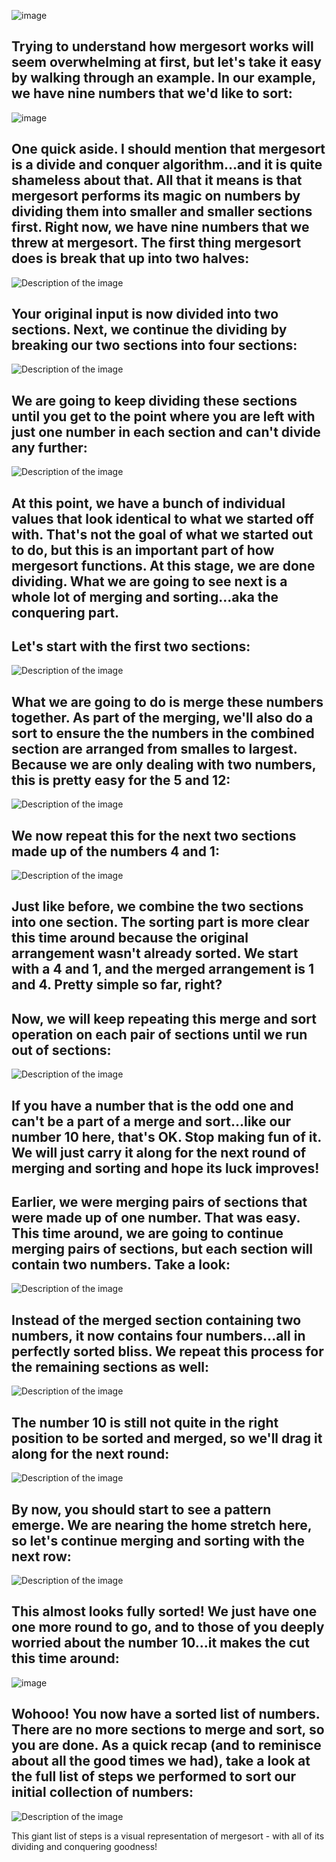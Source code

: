 

![image](https://github.com/user-attachments/assets/39ea1835-80da-4ae1-9e9d-a5c677556891)

## Trying to understand how mergesort works will seem overwhelming at first, but let's take it easy by walking through an example. In our example, we have nine numbers that we'd like to sort:

 ![image](https://github.com/user-attachments/assets/03fbbef6-1aff-4214-ba7e-ea97967fdc57)


 

## One quick aside. I should mention that mergesort is a divide and conquer algorithm...and it is quite shameless about that. All that it means is that mergesort performs its magic on numbers by dividing them into smaller and smaller sections first. Right now, we have nine numbers that we threw at mergesort. The first thing mergesort does is break that up into two halves:

 
<img src="https://github.com/user-attachments/assets/40940c0c-0f2e-49c8-bb7d-87ba4c58b4f9" alt="Description of the image" >



 

## Your original input is now divided into two sections. Next, we continue the dividing by breaking our two sections into four sections:

 
<img src="https://github.com/user-attachments/assets/ba861938-dda1-4344-90db-f2357854ee1c" alt="Description of the image"  height="">



 

## We are going to keep dividing these sections until you get to the point where you are left with just one number in each section and can't divide any further:

<img src="https://github.com/user-attachments/assets/36163c5f-cf27-4134-9470-0b4b791a20b6" alt="Description of the image"  height="">




## At this point, we have a bunch of individual values that look identical to what we started off with. That's not the goal of what we started out to do, but this is an important part of how mergesort functions. At this stage, we are done dividing. What we are going to see next is a whole lot of merging and sorting...aka the conquering part.

## Let's start with the first two sections:


 <img src="https://github.com/user-attachments/assets/b3e474e8-c748-4973-8073-b67ac1ba019a" alt="Description of the image"  height="">




 

## What we are going to do is merge these numbers together. As part of the merging, we'll also do a sort to ensure the the numbers in the combined section are arranged from smalles to largest. Because we are only dealing with two numbers, this is pretty easy for the 5 and 12:

 

 <img src="https://github.com/user-attachments/assets/368822e1-e77c-4542-91d9-73bdc2c43279" alt="Description of the image"  height="">



 

## We now repeat this for the next two sections made up of the numbers 4 and 1:


 <img src="https://github.com/user-attachments/assets/4fb25ee8-f613-4091-ab38-8f44af46106e" alt="Description of the image"  height="">



 

## Just like before, we combine the two sections into one section. The sorting part is more clear this time around because the original arrangement wasn't already sorted. We start with a 4 and 1, and the merged arrangement is 1 and 4. Pretty simple so far, right?

## Now, we will keep repeating this merge and sort operation on each pair of sections until we run out of sections:

 

 <img src="https://github.com/user-attachments/assets/417fb0ba-5c4b-4d0d-a1ae-e42fc0d94737" alt="Description of the image"  height="">


 

## If you have a number that is the odd one and can't be a part of a merge and sort...like our number 10 here, that's OK. Stop making fun of it. We will just carry it along for the next round of merging and sorting and hope its luck improves!

## Earlier, we were merging pairs of sections that were made up of one number. That was easy. This time around, we are going to continue merging pairs of sections, but each section will contain two numbers. Take a look:

 


 <img src="https://github.com/user-attachments/assets/2a682ccf-6387-483c-a480-80b3503fc3a9" alt="Description of the image"  height="">

 

## Instead of the merged section containing two numbers, it now contains four numbers...all in perfectly sorted bliss. We repeat this process for the remaining sections as well:


 <img src="https://github.com/user-attachments/assets/31529ee2-5b08-4099-8fe8-084b6fa9b7f1" alt="Description of the image"  height="">


## The number 10 is still not quite in the right position to be sorted and merged, so we'll drag it along for the next round:


 <img src="https://github.com/user-attachments/assets/b226a249-f699-477c-8408-1e9867036da2" alt="Description of the image"  height="">



 

## By now, you should start to see a pattern emerge. We are nearing the home stretch here, so let's continue merging and sorting with the next row:

 

 <img src="https://github.com/user-attachments/assets/c1d7e7bb-1ea6-48f9-b691-c175f3789069" alt="Description of the image"  height="">


## This almost looks fully sorted! We just have one one more round to go, and to those of you deeply worried about the number 10...it makes the cut this time around:



![image](https://github.com/user-attachments/assets/b65462cf-2a09-41c2-a205-8af94062eb51)


## Wohooo! You now have a sorted list of numbers. There are no more sections to merge and sort, so you are done. As a quick recap (and to reminisce about all the good times we had), take a look at the full list of steps we performed to sort our initial collection of numbers:


 <img src="https://github.com/user-attachments/assets/cf37a1ad-fb92-4a95-999f-18d43992bd3d" alt="Description of the image"  height="">



 

This giant list of steps is a visual representation of mergesort - with all of its dividing and conquering goodness!


